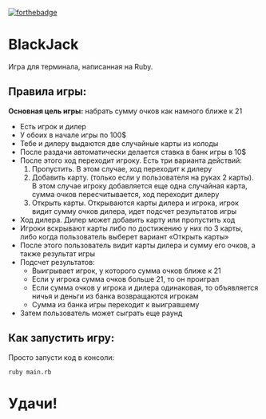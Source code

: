 [![forthebadge](http://forthebadge.com/images/badges/made-with-ruby.svg)](http://forthebadge.com)
# BlackJack

Игра для терминала, написанная на Ruby.

## Правила игры:

**Основная цель игры:** набрать сумму очков как намного ближе к 21

* Есть игрок и дилер
* У обоих в начале игры по 100$
* Тебе и дилеру выдаются две случайные карты из колоды 
* После раздачи автоматически делается ставка в банк игры в 10$
* После этого ход переходит игроку. Есть три варианта действий:
  1. Пропустить. В этом случае, ход переходит к дилеру
  2. Добавить карту. (только если у пользователя на руках 2 карты). В этом случае игроку добавляется еще одна случайная карта, сумма очков пересчитывается, ход переходит дилеру
  3. Открыть карты. Открываются карты дилера и игрока, игрок видит сумму очков дилера, идет подсчет результатов игры
*  Ход дилера. Дилер может добавить карту или пропустить ход
*  Игроки вскрывают карты либо по достижению у них по 3 карты, либо когда пользователь выберет вариант «Открыть карты»
*  После этого пользователь видит карты дилера и сумму его очков, а также результат игры
*  Подсчет результатов:
   * Выигрывает игрок, у которого сумма очков ближе к 21
   * Если у игрока сумма очков больше 21, то он проиграл
   * Если сумма очков у игрока и дилера одинаковая, то объявляется ничья и деньги из банка возвращаются игрокам
    * Сумма из банка игры переходит к выигравшему
* Затем пользователь может сыграть еще раунд 

## Как запустить игру:

Просто запусти код в консоли:

```
ruby main.rb
```

# Удачи!
